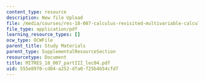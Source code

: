 ```yaml
---
content_type: resource
description: New file Upload
file: /media/courses/res-18-007-calculus-revisited-multivariable-calculus-fall-2011/555e8970cd04a252dfa0f25b4b54cfd7_MITRES_18_007_partIII_lec04.pdf
file_type: application/pdf
learning_resource_types: []
ocw_type: OCWFile
parent_title: Study Materials
parent_type: SupplementalResourceSection
resourcetype: Document
title: MITRES_18_007_partIII_lec04.pdf
uid: 555e8970-cd04-a252-dfa0-f25b4b54cfd7
---
```

